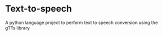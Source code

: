 # Text-to-speech
A python language project to perform text to speech conversion using the gTTs library
